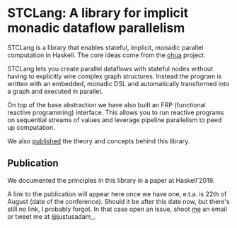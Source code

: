 # STCLang: A library for implicit monadic dataflow parallelism

STCLang is a library that enables stateful, implicit, monadic parallel
computation in Haskell. The core ideas come from the
[ohua](https://ohua-dev.github.io) project.

STCLang lets you create parallel dataflows with stateful nodes without having to
explicitly wire complex graph structures. Instead the program is written with an
embedded, monadic DSL and automatically transformed into a graph and executed in
parallel.

On top of the base abstraction we have also built an FRP (functional reactive
programming) interface. This allows you to run reactive programs on sequential
streams of values and leverage pipeline parallelism to peed up computation.

We also [published](#publication) the theory and concepts behind this library.

## Publication

We documented the principles in this library in a paper at Haskell'2019.

A link to the publication will appear here once we have one, e.t.a. is 22th of
August (date of the conference). Should it be after this date now, but there's
still no link, I probably forgot. In that case open an issue, shoot
[me](https://github.com/JustusAdam) an email or tweet me at @justusadam_.
